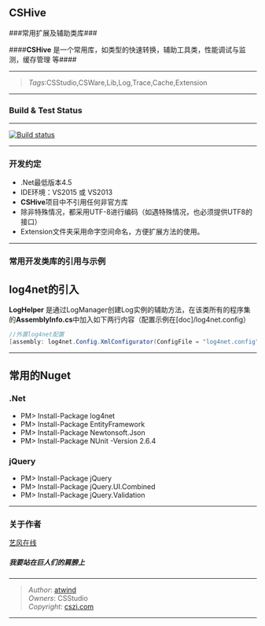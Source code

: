 ## CSHive ##

###常用扩展及辅助类库###

####**CSHive** 是一个常用库，如类型的快速转换，辅助工具类，性能调试与监测，缓存管理 等####

----------
>*Tags*:CSStudio,CSWare,Lib,Log,Trace,Cache,Extension

----------

### Build & Test Status ###
----------
[![Build status](https://ci.appveyor.com/api/projects/status/5eh33kdddm848yw9?svg=true)](https://ci.appveyor.com/project/cswares/cshive)


---------------

### 开发约定
- .Net最低版本4.5
- IDE环境：VS2015 或 VS2013
- **CSHive**项目中不引用任何非官方库
- 除非特殊情况，都采用UTF-8进行编码（如遇特殊情况，也必须提供UTF8的接口）
- Extension文件夹采用命字空间命名，方便扩展方法的使用。

----------

### 常用开发类库的引用与示例 ###

## log4net的引入 ##
**LogHelper** 是通过LogManager创建Log实例的辅助方法，在该类所有的程序集的**AssemblyInfo.cs**中加入如下两行内容（配置示例在[doc]/log4net.config）

```C#
//外置log4net配置
[assembly: log4net.Config.XmlConfigurator(ConfigFile = "log4net.config")]
```

----------

## 常用的Nuget ##

### .Net ###
- PM> Install-Package log4net
- PM> Install-Package EntityFramework
- PM> Install-Package Newtonsoft.Json
- PM> Install-Package NUnit -Version 2.6.4


### jQuery ###
- PM> Install-Package jQuery
- PM> Install-Package jQuery.UI.Combined
- PM> Install-Package jQuery.Validation


----------


### 关于作者 ###

[艺风在线](http://max.cszi.com)

##### 我要站在巨人们的肩膀上 #####

------------
>*Author*: [atwind](mailto:atwind@cszi.com)   
>*Owners*: CSStudio    
>*Copyright*: [cszi.com](http://www.cszi.com)     
   
----------
